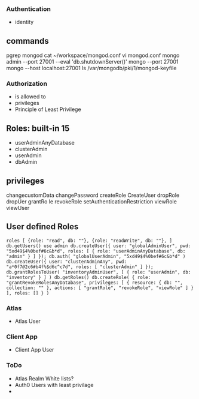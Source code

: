 ### Authentication
- identity

## commands
pgrep mongod
cat ~/workspace/mongod.conf
vi mongod.conf
mongo admin --port 27001 --eval 'db.shutdownServer()'
mongo --port 27001
mongo --host localhost:27001
ls /var/mongodb/pki/1/mongod-keyfile

### Authorization
- is allowed to
- privileges 
- Principle of Least Privilege

## Roles: built-in 15
- userAdminAnyDatabase
- clusterAdmin
- userAdmin
- dbAdmin 

## privileges
changecustomData
changePassword
createRole
CreateUser
dropRole
dropUer
grantRo le
revokeRole
setAuthenticationRestriction
viewRole
viewUser


## User defined Roles

`
roles [
    {role: "read", db: ""},
    {role: "readWrite", db: ""},
]
db.getUsers()
use admin
db.createUser({
  user: "globalAdminUser",
  pwd: "5xd49$4%0bef#6c&b*d",
  roles: [ { role: "userAdminAnyDatabase", db: "admin" } ]
});
db.auth( "globalUserAdmin", "5xd49$4%0bef#6c&b*d" )
db.createUser({
  user: "clusterAdminAny",
  pwd: "a*0f7@2c6#b4f%$d6c^c7d",
  roles: [ "clusterAdmin" ]
});
db.grantRolesToUser(
   "inventoryAdminUser",
   [ { role: "userAdmin", db: "inventory" } ]
)
db.getRoles()
db.createRole(
 {
   role: "grantRevokeRolesAnyDatabase",
   privileges: [
     {
        resource: { db: "", collection: "" },
        actions: [ "grantRole", "revokeRole", "viewRole" ]
     }
   ],
   roles: []
 }
)
`
### Atlas
- Atlas User

### Client App
- Client App User


### ToDo
- Atlas Realm White lists?
- Auth0 Users with least privilage
- 